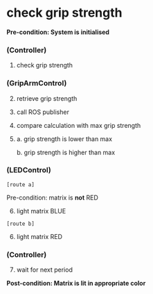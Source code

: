 # check grip strength

**Pre-condition: System is initialised**

### (Controller)
1. check grip strength

### (GripArmControl)
2. retrieve grip strength
3. call ROS publisher
4. compare calculation with max grip strength
5.  a. grip strength is lower than max

    b. grip strength is higher than max

### (LEDControl)
`[route a]`

Pre-condition: matrix is **not** RED


6. light matrix BLUE

`[route b]`

6. light matrix RED

### (Controller)
7. wait for next period

**Post-condition: Matrix is lit in appropriate color**
